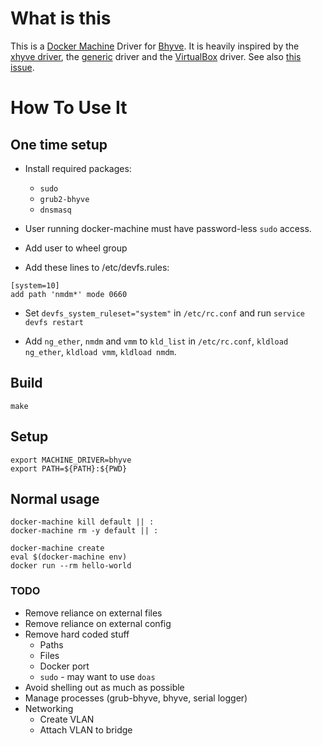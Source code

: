 # What is this

This is a [Docker Machine](https://docs.docker.com/machine/overview/) Driver for [Bhyve](http://bhyve.org/). It is
heavily inspired by the [xhyve driver](https://github.com/machine-drivers/docker-machine-driver-xhyve), the
[generic](https://github.com/docker/machine/tree/master/drivers/generic) driver and the
[VirtualBox](https://github.com/docker/machine/tree/master/drivers/virtualbox) driver.
See also [this issue](https://github.com/machine-drivers/docker-machine-driver-xhyve/issues/200).

# How To Use It

## One time setup

* Install required packages:
  * `sudo`
  * `grub2-bhyve`
  * `dnsmasq`

* User running docker-machine must have password-less `sudo` access.

* Add user to wheel group

* Add these lines to /etc/devfs.rules:

```
[system=10]
add path 'nmdm*' mode 0660
```

* Set `devfs_system_ruleset="system"` in `/etc/rc.conf` and run `service devfs restart`

* Add `ng_ether`, `nmdm` and `vmm` to `kld_list` in `/etc/rc.conf`, `kldload ng_ether`, `kldload vmm`, `kldload nmdm`.

## Build

```
make
```

## Setup

```
export MACHINE_DRIVER=bhyve
export PATH=${PATH}:${PWD}
```

## Normal usage

```
docker-machine kill default || :
docker-machine rm -y default || :

docker-machine create
eval $(docker-machine env)
docker run --rm hello-world
```


### TODO

* Remove reliance on external files
* Remove reliance on external config
* Remove hard coded stuff
    * Paths
    * Files
    * Docker port
    * `sudo` - may want to use `doas`
* Avoid shelling out as much as possible
* Manage processes (grub-bhyve, bhyve, serial logger)
* Networking
    * Create VLAN
    * Attach VLAN to bridge
